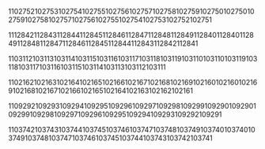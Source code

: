 1102752102753102754102755102756102757102758102759102750102750102759102758102757102756102755102754102753102752102751

1112842112843112844112845112846112847112848112849112840112840112849112848112847112846112845112844112843112842112841

1103112103113103114103115103116103117103118103119103110103110103119103118103117103116103115103114103113103112103111

1102162102163102164102165102166102167102168102169102160102160102169102168102167102166102165102164102163102162102161

1109292109293109294109295109296109297109298109299109290109290109299109298109297109296109295109294109293109292109291

1103742103743103744103745103746103747103748103749103740103740103749103748103747103746103745103744103743103742103741
